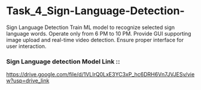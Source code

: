 # Task_4_Sign-Language-Detection-
Sign Language Detection Train ML model to recognize selected sign language words. Operate only from 6 PM to 10 PM. Provide GUI supporting image upload and real-time video detection. Ensure proper interface for user interaction.

### Sign Language detection Model Link :: 


https://drive.google.com/file/d/1VLIrQ0LxE3YC3xP_hc6DRH6Vn7JVJESv/view?usp=drive_link
